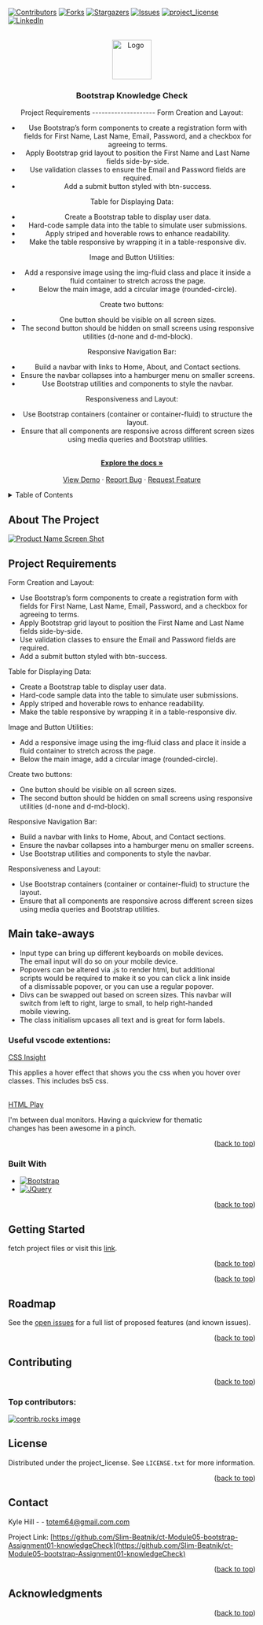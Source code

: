 <!-- Improved compatibility of back to top link: See: https://github.com/othneildrew/Best-README-Template/pull/73 -->
<a id="readme-top"></a>
<!--
*** Thanks for checking out the Best-README-Template. If you have a suggestion
*** that would make this better, please fork the repo and create a pull request
*** or simply open an issue with the tag "enhancement".
*** Don't forget to give the project a star!
*** Thanks again! Now go create something AMAZING! :D
-->



<!-- PROJECT SHIELDS -->
<!--
*** I'm using markdown "reference style" links for readability.
*** Reference links are enclosed in brackets [ ] instead of parentheses ( ).
*** See the bottom of this document for the declaration of the reference variables
*** for contributors-url, forks-url, etc. This is an optional, concise syntax you may totem64use.
*** https://www.markdownguide.org/basic-syntax/#reference-style-links
-->
[![Contributors][contributors-shield]][contributors-url]
[![Forks][forks-shield]][forks-url]
[![Stargazers][stars-shield]][stars-url]
[![Issues][issues-shield]][issues-url]
[![project_license][license-shield]][license-url]
[![LinkedIn][linkedin-shield]][linkedin-url]



<!-- PROJECT LOGO -->
<br />
<div align="center">
  <a href="https://github.com/Slim-Beatnik/ct-Module05-bootstrap-Assignment01-knowledgeCheck">
    <img src="images/logo.png" alt="Logo" width="80" height="80">
  </a>

<h3 align="center">Bootstrap Knowledge Check</h3>

  <p align="center">
    Project Requirements
--------------------
Form Creation and Layout:
<ul>
  <li>
    Use Bootstrap’s form components to create a registration form with fields for First Name, Last Name, Email, Password, and a checkbox for agreeing to terms.
  </li>
  <li>
    Apply Bootstrap grid layout to position the First Name and Last Name fields side-by-side.
  </li>
  <li>
    Use validation classes to ensure the Email and Password fields are required.
  </li>
  <li>
    Add a submit button styled with btn-success.
  </li>
</ul>

Table for Displaying Data:
<ul>
  <li>
    Create a Bootstrap table to display user data.
  </li>
  <li>
  	Hard-code sample data into the table to simulate user submissions.
  </li>
  <li>
  	Apply striped and hoverable rows to enhance readability.
  </li>
  <li>
    Make the table responsive by wrapping it in a table-responsive div.
  </li>
</ul>

Image and Button Utilities:
<ul>
  <li>
  	Add a responsive image using the img-fluid class and place it inside a fluid container to stretch across the page.
  </li>
  <li>
    Below the main image, add a circular image (rounded-circle).
  </li>
</ul>

Create two buttons:
<ul>
  <li>
  	One button should be visible on all screen sizes.
  </li>
    <li>
  	The second button should be hidden on small screens using responsive utilities (d-none and d-md-block).
  </li>
</ul>

Responsive Navigation Bar:
<ul>
  <li>
  	Build a navbar with links to Home, About, and Contact sections.
  </li>
  <li>
  	Ensure the navbar collapses into a hamburger menu on smaller screens.
  </li>
  <li>
  	Use Bootstrap utilities and components to style the navbar.
    </li>
</ul>

Responsiveness and Layout:
<ul>
  <li>
  	Use Bootstrap containers (container or container-fluid) to structure the layout.
  </li>
  <li>
  	Ensure that all components are responsive across different screen sizes using media queries and Bootstrap utilities.
  </li>
</ul>
    <br />
    <a href="https://github.com/Slim-Beatnik/ct-Module05-bootstrap-Assignment01-knowledgeCheck"><strong>Explore the docs »</strong></a>
    <br />
    <br />
    <a href="https://github.com/Slim-Beatnik/ct-Module05-bootstrap-Assignment01-knowledgeCheck">View Demo</a>
    &middot;
    <a href="https://github.com/Slim-Beatnik/ct-Module05-bootstrap-Assignment01-knowledgeCheck/issues/new?labels=bug&template=bug-report---.md">Report Bug</a>
    &middot;
    <a href="https://github.com/Slim-Beatnik/ct-Module05-bootstrap-Assignment01-knowledgeCheck/issues/new?labels=enhancement&template=feature-request---.md">Request Feature</a>
  </p>
</div>



<!-- TABLE OF CONTENTS -->
<details>
  <summary>Table of Contents</summary>
  <ol>
    <li>
      <a href="#about-the-project">About The Project</a>
      <ul>
        <li><a href="#built-with">Built With</a></li>
      </ul>
    </li>
    <li>
      <a href="#getting-started">Getting Started</a>
      <ul>
        <li><a href="#prerequisites">Prerequisites</a></li>
        <li><a href="#installation">Installation</a></li>
      </ul>
    </li>
    <li><a href="#usage">Usage</a></li>
    <li><a href="#roadmap">Roadmap</a></li>
    <li><a href="#contributing">Contributing</a></li>
    <li><a href="#license">License</a></li>
    <li><a href="#contact">Contact</a></li>
    <li><a href="#acknowledgments">Acknowledgments</a></li>
  </ol>
</details>



<!-- ABOUT THE PROJECT -->
## About The Project

[![Product Name Screen Shot][product-screenshot]](https://example.com)

Project Requirements
--------------------
Form Creation and Layout:
<ul>
  <li>
    Use Bootstrap’s form components to create a registration form with fields for First Name, Last Name, Email, Password, and a checkbox for agreeing to terms.
  </li>
  <li>
    Apply Bootstrap grid layout to position the First Name and Last Name fields side-by-side.
  </li>
  <li>
    Use validation classes to ensure the Email and Password fields are required.
  </li>
  <li>
    Add a submit button styled with btn-success.
  </li>
</ul>

Table for Displaying Data:
<ul>
  <li>
    Create a Bootstrap table to display user data.
  </li>
  <li>
  	Hard-code sample data into the table to simulate user submissions.
  </li>
  <li>
  	Apply striped and hoverable rows to enhance readability.
  </li>
  <li>
    Make the table responsive by wrapping it in a table-responsive div.
  </li>
</ul>

Image and Button Utilities:
<ul>
  <li>
  	Add a responsive image using the img-fluid class and place it inside a fluid container to stretch across the page.
  </li>
  <li>
    Below the main image, add a circular image (rounded-circle).
  </li>
</ul>

Create two buttons:
<ul>
  <li>
  	One button should be visible on all screen sizes.
  </li>
    <li>
  	The second button should be hidden on small screens using responsive utilities (d-none and d-md-block).
  </li>
</ul>

Responsive Navigation Bar:
<ul>
  <li>
  	Build a navbar with links to Home, About, and Contact sections.
  </li>
  <li>
  	Ensure the navbar collapses into a hamburger menu on smaller screens.
  </li>
  <li>
  	Use Bootstrap utilities and components to style the navbar.
    </li>
</ul>

Responsiveness and Layout:
<ul>
  <li>
  	Use Bootstrap containers (container or container-fluid) to structure the layout.
  </li>
  <li>
  	Ensure that all components are responsive across different screen sizes using media queries and Bootstrap utilities.
  </li>
</ul>

<h2>Main take-aways</h2>
<ul>
  <li>
    Input type can bring up different keyboards on mobile devices.<br>
    The email input will do so on your mobile device.
  </li>
  <li>
    Popovers can be altered via .js to render html, but additional<br>
    scripts would be required to make it so you can click a link inside<br>
    of a dismissable popover, or you can use a regular popover.
  </li>
  <li>
    Divs can be swapped out based on screen sizes. This navbar will<br>
    switch from left to right, large to small, to help right-handed<br>
    mobile viewing.
  </li>
  <li>
    The class initialism upcases all text and is great for form labels.
  </li>
</ul>

<h3>Useful vscode extentions:</h3>
<a href="https://marketplace.visualstudio.com/items?itemName=abdussamadarefi.css-insight">CSS Insight</a>
<p>
  This applies a hover effect that shows you the css when you hover over<br>
classes. This includes bs5 css.</p>
<br>
<a href="https://marketplace.visualstudio.com/items?itemName=bianxianyang.htmlplay">HTML Play</a>
<p>
  I'm between dual monitors. Having a quickview for thematic<br>
  changes has been awesome in a pinch.
</p>

<p align="right">(<a href="#readme-top">back to top</a>)</p>



### Built With

* [![Bootstrap][Bootstrap.com]][Bootstrap-url]
* [![JQuery][JQuery.com]][JQuery-url]

<p align="right">(<a href="#readme-top">back to top</a>)</p>



<!-- GETTING STARTED -->
## Getting Started

fetch project files or visit this <a href="https://kh-ct-module05-assignment01.netlify.app">link</a>.

<p align="right">(<a href="#readme-top">back to top</a>)</p>




<p align="right">(<a href="#readme-top">back to top</a>)</p>



<!-- ROADMAP -->
## Roadmap


See the [open issues](https://github.com/Slim-Beatnik/ct-Module05-bootstrap-Assignment01-knowledgeCheck/issues) for a full list of proposed features (and known issues).

<p align="right">(<a href="#readme-top">back to top</a>)</p>



<!-- CONTRIBUTING -->
## Contributing



<p align="right">(<a href="#readme-top">back to top</a>)</p>

### Top contributors:

<a href="https://github.com/Slim-Beatnik/ct-Module05-bootstrap-Assignment01-knowledgeCheck/graphs/contributors">
  <img src="https://contrib.rocks/image?repo=Slim-Beatnik/ct-Module05-bootstrap-Assignment01-knowledgeCheck" alt="contrib.rocks image" />
</a>



<!-- LICENSE -->
## License

Distributed under the project_license. See `LICENSE.txt` for more information.

<p align="right">(<a href="#readme-top">back to top</a>)</p>



<!-- CONTACT -->
## Contact

Kyle Hill -  - totem64@gmail.com.com

Project Link: [https://github.com/Slim-Beatnik/ct-Module05-bootstrap-Assignment01-knowledgeCheck](https://github.com/Slim-Beatnik/ct-Module05-bootstrap-Assignment01-knowledgeCheck)

<p align="right">(<a href="#readme-top">back to top</a>)</p>



<!-- ACKNOWLEDGMENTS -->
## Acknowledgments


<p align="right">(<a href="#readme-top">back to top</a>)</p>



<!-- MARKDOWN LINKS & IMAGES -->
<!-- https://www.markdownguide.org/basic-syntax/#reference-style-links -->
[contributors-shield]: https://img.shields.io/github/contributors/Slim-Beatnik/ct-Module05-bootstrap-Assignment01-knowledgeCheck.svg?style=for-the-badge
[contributors-url]: https://github.com/Slim-Beatnik/ct-Module05-bootstrap-Assignment01-knowledgeCheck/graphs/contributors
[forks-shield]: https://img.shields.io/github/forks/Slim-Beatnik/ct-Module05-bootstrap-Assignment01-knowledgeCheck.svg?style=for-the-badge
[forks-url]: https://github.com/Slim-Beatnik/ct-Module05-bootstrap-Assignment01-knowledgeCheck/network/members
[stars-shield]: https://img.shields.io/github/stars/Slim-Beatnik/ct-Module05-bootstrap-Assignment01-knowledgeCheck.svg?style=for-the-badge
[stars-url]: https://github.com/Slim-Beatnik/ct-Module05-bootstrap-Assignment01-knowledgeCheck/stargazers
[issues-shield]: https://img.shields.io/github/issues/Slim-Beatnik/ct-Module05-bootstrap-Assignment01-knowledgeCheck.svg?style=for-the-badge
[issues-url]: https://github.com/Slim-Beatnik/ct-Module05-bootstrap-Assignment01-knowledgeCheck/issues
[license-shield]: https://img.shields.io/github/license/Slim-Beatnik/ct-Module05-bootstrap-Assignment01-knowledgeCheck.svg?style=for-the-badge
[license-url]: https://github.com/Slim-Beatnik/ct-Module05-bootstrap-Assignment01-knowledgeCheck/blob/master/LICENSE.txt
[linkedin-shield]: https://img.shields.io/badge/-LinkedIn-black.svg?style=for-the-badge&logo=linkedin&colorB=555
[linkedin-url]: https://linkedin.com/in/3dkylehill
[product-screenshot]: ../img/screenshot.png

[Bootstrap.com]: https://img.shields.io/badge/Bootstrap-563D7C?style=for-the-badge&logo=bootstrap&logoColor=white
[Bootstrap-url]: https://getbootstrap.com
[JQuery.com]: https://img.shields.io/badge/jQuery-0769AD?style=for-the-badge&logo=jquery&logoColor=white
[JQuery-url]: https://jquery.com 
